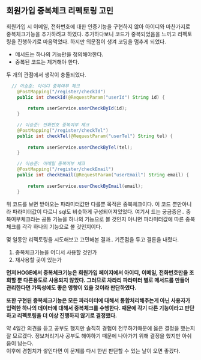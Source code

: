 ## 회원가입 중복체크 리펙토링 고민

회원가입 시 이메일, 전화번호에 대한 인증기능을 구현하지 않아 아이디와 마찬가지로 중복체크기능을 추가하려고 하였다.
추가하다보니 코드가 중복되었음을 느끼고 리펙토링을 진행하기로 마음먹었다. 
하지만 의문점이 생겨 코딩을 멈추게 되었다.

- 메서드는 하나의 기능만을 정의해야한다.
- 중복된 코드는 제거해야 한다.

두 개의 관점에서 생각이 충돌되었다.

```java
  // 이승준: 아이디 중복여부 체크
	@PostMapping("/register/checkId")
	public int checkId(@RequestParam("userId") String id) {
		
		return userService.userCheckById(id);
	}

	// 이승준: 전화번호 중복여부 체크
	@PostMapping("/register/checkTel")
	public int checkTel(@RequestParam("userTel") String tel) {
		
		return userService.userCheckByTel(tel);
	}

	// 이승준: 이메일 중복여부 체크
	@PostMapping("/register/checkEmail")
	public int checkEmail(@RequestParam("userEmail") String email) {
		
		return userService.userCheckByEmail(email);
	}
```
위 코드를 보면 받아오는 파라미터값만 다를뿐 목적은 중복체크이다.
이 코드 뿐만아니라 파라미터값이 다르니 sql도 비슷하게 구성되어져있었다.
여기서 드는 궁금증은..
중복여부체크라는 공통 기능을 하나의 기능으로 볼 것인지 아니면
파라미터값에 따른 중복체크를 각각 하나의 기능으로 볼 것인지이다.

몇 일동안 리펙토링을 시도해보고 고민해본 결과.. 기준점을 두고 결론을 내렸다.

1. 중복체크기능을 어디서 사용할 것인가
2. 재사용할 곳이 있는가

**먼저 HOGE에서 중복체크기능은 회원가입 페이지에서 아이디, 이메일, 전화번호만을 조회할 뿐 다른용도로 사용되지 않았다.
그러므로 차라리 파라미터 별로 메서드를 만들어 관리한다면 가독성에도 좋은 영향이 있을 것이라 판단하였다.**

**또한 구현된 중복체크기능은 모든 파라미터에 대해서 통합처리해주는게 아닌 사용자가 입력한 하나의 데이터에 대해서 중복체크를 수행한다.
때문에 각기 다른 기능이라고 판단하고 리펙토링을 더 이상 진행하지 않기로 결정했다.**

약 4일간 의견을 듣고 공부도 했지만 솔직히 경험이 전무하기때문에 옳은 결정을 했는지 잘 모르겠다.
정보처리기사 공부도 해야하기 때문에 나아가기 위해 결정을 했지만 아쉬움이 남는다.  
이후에 경험치가 쌓인다면 이 문제를 다시 한번 판단할 수 있는 날이 오면 좋겠다.
